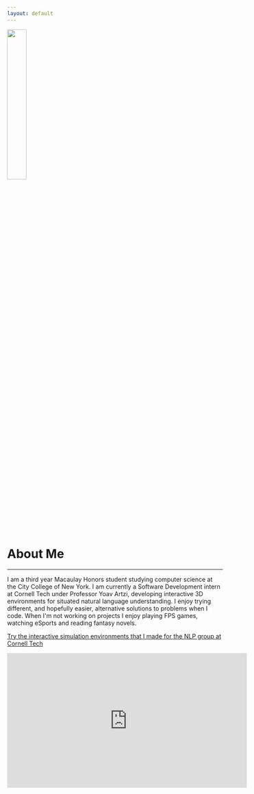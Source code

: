```yaml
---
layout: default
---
```



  <img src="https://media.licdn.com/media/AAEAAQAAAAAAAAfuAAAAJGZlMTI4ZGUxLTRlNjEtNGI0ZC1iNTJlLWExYjk3ZDIxMzM5MQ.jpg" width="30%" height="30%" >



# About Me
---


I am a third year Macaulay Honors student studying computer science at
the City College of New York. I am currently a Software Development intern at Cornell Tech under Professor Yoav Artzi, developing interactive 3D environments for situated natural language understanding. I enjoy trying different,
and hopefully easier, alternative solutions to problems when I code. When I'm not
working on projects I enjoy playing FPS games, watching eSports and reading fantasy novels.


<a href="http://ec2-52-91-17-127.compute-1.amazonaws.com" target="_blank">Try the interactive simulation environments that I made for the NLP group at Cornell Tech</a>

<iframe width="560" height="315" src="https://www.youtube.com/embed/EpGS5606rn8" frameborder="0" allowfullscreen></iframe>
